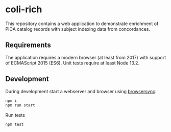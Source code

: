 # coli-rich

This repository contains a web application to demonstrate enrichment of PICA catalog records with subject indexing data from concordances.

## Requirements

The application requires a modern browser (at least from 2017) with support of ECMAScript 2015 (ES6). Unit tests require at least Node 13.2.

## Development

During development start a webserver and browser using [browsersync](https://browsersync.io/):

~~~sh
npm i
npm run start
~~~

Run tests

~~~sh
npm test
~~~
